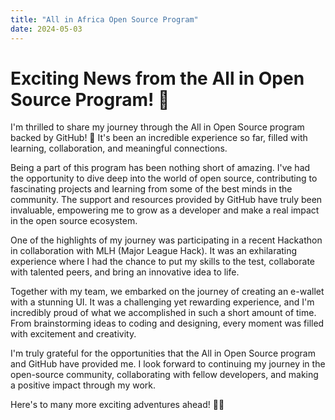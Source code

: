 ```yaml
---
title: "All in Africa Open Source Program"
date: 2024-05-03
---
```


# Exciting News from the All in Open Source Program! 🌟
I'm thrilled to share my journey through the All in Open Source program backed by GitHub! 🚀 It's been an incredible experience so far, filled with learning, collaboration, and meaningful connections.

Being a part of this program has been nothing short of amazing. I've had the opportunity to dive deep into the world of open source, contributing to fascinating projects and learning from some of the best minds in the community. The support and resources provided by GitHub have truly been invaluable, empowering me to grow as a developer and make a real impact in the open source ecosystem.

One of the highlights of my journey was participating in a recent Hackathon in collaboration with MLH (Major League Hack). It was an exhilarating experience where I had the chance to put my skills to the test, collaborate with talented peers, and bring an innovative idea to life.

Together with my team, we embarked on the journey of creating an e-wallet with a stunning UI. It was a challenging yet rewarding experience, and I'm incredibly proud of what we accomplished in such a short amount of time. From brainstorming ideas to coding and designing, every moment was filled with excitement and creativity.

I'm truly grateful for the opportunities that the All in Open Source program and GitHub have provided me. I look forward to continuing my journey in the open-source community, collaborating with fellow developers, and making a positive impact through my work.

Here's to many more exciting adventures ahead! 🚀✨
